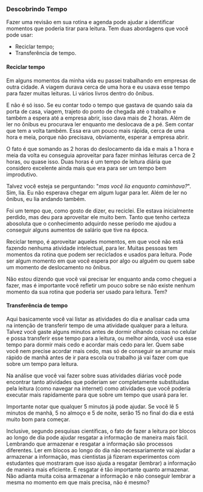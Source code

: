 ### Descobrindo Tempo

Fazer uma revisão em sua rotina e agenda pode ajudar a identificar momentos que poderia tirar para leitura. Tem duas abordagens que você pode usar:

* Reciclar tempo;
* Transferência de tempo.

#### Reciclar tempo

Em alguns momentos da minha vida eu passei trabalhando em empresas de outra cidade. A viagem durava cerca de uma hora e eu usava esse tempo para fazer muitas leituras. Li vários livros dentro do ônibus.

E não é só isso. Se eu contar todo o tempo que gastava de quando saia da porta de casa, viagem, trajeto do ponto de chegada até o trabalho e também a espera até a empresa abrir, isso dava mais de 2 horas. Além de ler no ônibus eu procurava ler enquanto me deslocava de a pé. Sem contar que tem a volta também. Essa era um pouco mais rápida, cerca de uma hora e meia, porque não precisava, obviamente, esperar a empresa abrir.

O fato é que somando as 2 horas do deslocamento da ida e mais a 1 hora e meia da volta eu conseguia aproveitar para fazer minhas leituras cerca de 2 horas, ou quase isso. Duas horas é um tempo de leitura diária que considero excelente ainda mais que era para ser um tempo bem improdutivo.

Talvez você esteja se perguntando: "*mas você lia enquanto caminhava?*". Sim, lia. Eu não esperava chegar em algum lugar para ler. Além de ler no ônibus, eu lia andando também.

Foi um tempo que, como gosto de dizer, eu reciclei. Ele estava inicialmente perdido, mas deu para aproveitar ele muito bem. Tanto que tenho certeza abosoluta que o conhecimento adquirdo nesse período me ajudou a conseguir alguns aumentos de salário que tive na época.

Reciclar tempo, é aproveitar aqueles momentos, em que você não está fazendo nenhuma atividade intelectual, para ler. Muitas pessoas tem momentos da rotina que podem ser reciclados e usados para leitura. Pode ser algum momento em que você espera por algo ou alguém ou quem sabe um momento de deslocamento no ônibus.

Não estou dizendo que você vai precisar ler enquanto anda como cheguei a fazer, mas é importante você refletir um pouco sobre se não existe nenhum momento da sua rotina que poderia ser usado para leitura. Tem?

#### Transferência de tempo

Aqui basicamente você vai listar as atividades do dia e analisar cada uma na intenção de transferir tempo de uma atividade qualquer para a leitura. Talvez você gaste alguns minutos antes de dormir olhando coisas no celular e possa transferir esse tempo para a leitura, ou melhor ainda, você usa esse tempo para dormir mais cedo e acordar mais cedo para ler. Quem sabe você nem precise acordar mais cedo, mas só de conseguir se arrumar mais rápido de manhã antes de ir para escola ou trabalho já vai fazer com que sobre um tempo para leitura.

Na análise que você vai fazer sobre suas atividades diárias você pode encontrar tanto atividades que poderiam ser completamente substituidas pela leitura (como navegar na internet) como atividades que você poderia executar mais rapidamente para que sobre um tempo que usará para ler.

Importante notar que qualquer 5 minutos já pode ajudar. Se você lê 5 minutos de manhã, 5 no almoço e 5 de noite, serão 15 no final do dia e está muito bom para começar.

Inclusive, segundo pesquisas científicas, o fato de fazer a leitura por blocos ao longo de dia pode ajudar resgatar a informação de maneira mais fácil. Lembrando que armazenar e resgatar a informação são processos diferentes. Ler em blocos ao longo do dia não necessariamente vai ajudar a armazenar a informação, mas cientistas já fizeram experimentos com estudantes que mostraram que isso ajuda a resgatar (lembrar) a informação de maneira mais eficiente. E resgatar é tão importante quanto armazenar. Não adianta muita coisa armazenar a informação e não conseguir lembrar a mesma no momento em que mais precisa, não é mesmo?
